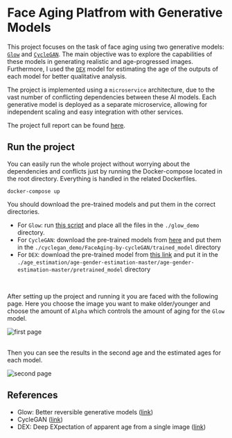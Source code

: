 # Face Aging Platfrom with Generative Models
This project focuses on the task of face aging using two generative models: [`Glow`](https://openai.com/research/glow) and [`CycleGAN`](https://junyanz.github.io/CycleGAN/). The main objective was to explore the capabilities of these models in generating realistic and age-progressed images. Furthermore, I used the [`DEX`](https://data.vision.ee.ethz.ch/cvl/rrothe/imdb-wiki/) model for estimating the age of the outputs of each model for better qualitative analysis.

The project is implemented using a `microservice` architecture, due to the vast number of conflicting dependencies between these AI models. Each generative model is deployed as a separate microservice, allowing for independent scaling and easy integration with other services. 

The project full report can be found [here]().

## Run the project
You can easily run the whole project without worrying about the dependencies and conflicts just by running the Docker-compose located in the root directory. Everything is handled in the related Dockerfiles.
```
docker-compose up  
```
You should download the pre-trained models and put them in the correct directories. 
* For `Glow`: run [this script](https://github.com/openai/glow/blob/master/demo/script.sh) and place all the files in the `./glow_demo` directory.
* For `CycleGAN`: download the pre-trained models from [here](https://github.com/jiechen2358/FaceAging-by-cycleGAN/tree/master/trained_model) and put them in the `./cyclegan_demo/FaceAging-by-cycleGAN/trained_model` directory
* For `DEX`: download the pre-trained model from [this link](https://github.com/yu4u/age-gender-estimation/releases/download/v0.5/weights.29-3.76_utk.hdf5) and put it in the `./age_estimation/age-gender-estimation-master/age-gender-estimation-master/pretrained_model` directory
<br>

After setting up the project and running it you are faced with the following page. Here you choose the image you want to make older/younger and choose the amount of `Alpha` which controls the amount of aging for the `Glow` model.

![first page](http://url/to/img.png)

<br>
Then you can see the results in the second age and the estimated ages for each model.

![second page](http://url/to/img.png)

## References
* Glow: Better reversible generative models ([link](https://openai.com/research/glow))
* CycleGAN ([link](https://openai.com/research/glow](https://junyanz.github.io/CycleGAN/)))
* DEX: Deep EXpectation of apparent age from a single image ([link](https://openai.com/research/glow](https://data.vision.ee.ethz.ch/cvl/rrothe/imdb-wiki/)https://data.vision.ee.ethz.ch/cvl/rrothe/imdb-wiki/))
